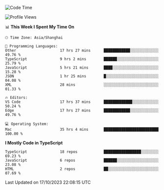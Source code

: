 <!--START_SECTION:waka-->
![Code Time](http://img.shields.io/badge/Code%20Time-5%2C293%20hrs%2011%20mins-blue)

![Profile Views](http://img.shields.io/badge/Profile%20Views-0-blue)

📊 **This Week I Spent My Time On** 

```text
🕑︎ Time Zone: Asia/Shanghai

💬 Programming Languages: 
Other                    17 hrs 27 mins      ████████████░░░░░░░░░░░░░   49.76 % 
TypeScript               9 hrs 2 mins        ██████░░░░░░░░░░░░░░░░░░░   25.79 % 
JavaScript               5 hrs 21 mins       ████░░░░░░░░░░░░░░░░░░░░░   15.28 % 
JSON                     1 hr 25 mins        █░░░░░░░░░░░░░░░░░░░░░░░░   04.08 % 
XML                      28 mins             ░░░░░░░░░░░░░░░░░░░░░░░░░   01.33 % 

🔥 Editors: 
VS Code                  17 hrs 37 mins      █████████████░░░░░░░░░░░░   50.24 % 
Edge                     17 hrs 27 mins      ████████████░░░░░░░░░░░░░   49.76 % 

💻 Operating System: 
Mac                      35 hrs 4 mins       █████████████████████████   100.00 % 
```

**I Mostly Code in TypeScript** 

```text
TypeScript               18 repos            █████████████████░░░░░░░░   69.23 % 
JavaScript               6 repos             ██████░░░░░░░░░░░░░░░░░░░   23.08 % 
HTML                     2 repos             ██░░░░░░░░░░░░░░░░░░░░░░░   07.69 % 
```




 Last Updated on 17/10/2023 22:08:15 UTC
<!--END_SECTION:waka-->
